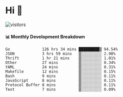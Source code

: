 # Hi 👋
 
![visitors](https://visitor-badge.glitch.me/badge?page_id=sorcererxw.sorcererx)

#### 📊 Monthly Development Breakdown

<!--START_SECTION:waka-->
```text
Go              126 hrs 34 mins █████████▒ 94.54%
JSON            3 hrs 59 mins   ▒░░░░░░░░░ 2.98%
Thrift          1 hr 21 mins    ▒░░░░░░░░░ 1.01%
Other           27 mins         ▒░░░░░░░░░ 0.34%
YAML            24 mins         ▒░░░░░░░░░ 0.31%
Makefile        12 mins         ▒░░░░░░░░░ 0.15%
Bash            9 mins          ▒░░░░░░░░░ 0.11%
JavaScript      8 mins          ▒░░░░░░░░░ 0.11%
Protocol Buffer 8 mins          ▒░░░░░░░░░ 0.11%
Text            7 mins          ▒░░░░░░░░░ 0.09%
```
<!--END_SECTION:waka-->
